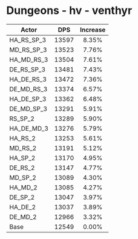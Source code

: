 # Dungeons - hv - venthyr
| Actor | DPS | Increase |
|---|:---:|:---:|
|HA_RS_SP_3|13597|8.35%|
|MD_RS_SP_3|13523|7.76%|
|HA_MD_RS_3|13504|7.61%|
|DE_RS_SP_3|13481|7.43%|
|HA_DE_RS_3|13472|7.36%|
|DE_MD_RS_3|13374|6.57%|
|HA_DE_SP_3|13362|6.48%|
|DE_MD_SP_3|13291|5.91%|
|RS_SP_2|13289|5.90%|
|HA_DE_MD_3|13276|5.79%|
|HA_RS_2|13253|5.61%|
|MD_RS_2|13191|5.12%|
|HA_SP_2|13170|4.95%|
|DE_RS_2|13147|4.77%|
|MD_SP_2|13089|4.30%|
|HA_MD_2|13085|4.27%|
|DE_SP_2|13047|3.97%|
|HA_DE_2|13037|3.89%|
|DE_MD_2|12966|3.32%|
|Base|12549|0.00%|
